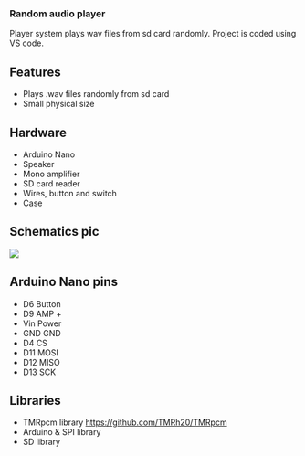 ### Random audio player

Player system plays wav files from sd card randomly. Project is coded using VS code.

## Features

- Plays .wav files randomly from sd card
- Small physical size

## Hardware

- Arduino Nano
- Speaker
- Mono amplifier
- SD card reader
- Wires, button and switch
- Case

## Schematics pic

<img src=“https://user-images.githubusercontent.com/32216377/107125233-52a55880-68b1-11eb-9156-35a402430806.jpg”>

## Arduino Nano pins

- D6      Button
- D9      AMP +
- Vin     Power
- GND     GND
- D4      CS
- D11     MOSI
- D12     MISO
- D13     SCK

## Libraries

- TMRpcm library https://github.com/TMRh20/TMRpcm
- Arduino & SPI library
- SD library
